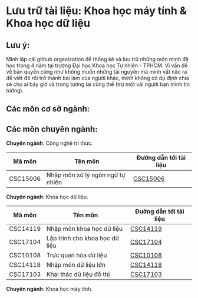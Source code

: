 # Lưu trữ tài liệu: Khoa học máy tính & Khoa học dữ liệu

## Lưu ý:

Mình lập cái github organization để thống kê và lưu trữ những môn mình đã học trong 4 năm tại trường Đại học Khoa học Tự nhiên - TPHCM. Vì vấn đề về bản quyền cũng như không muốn những tài nguyên mà mình vắt não ra để viết để rồi trở thành bài làm của người khác, mình không có dự định chia sẻ cho ai bây giờ và trong tương lai cũng thế (trừ một vài người bạn mình tin tưởng).

## Các môn cơ sở ngành:

## Các môn chuyên ngành:

**Chuyên ngành**: Công nghệ tri thức.

|Mã môn|Tên môn|Đường dẫn tới tài liệu|
|------|-------|----------------------|
|CSC15006|Nhập môn xử lý ngôn ngữ tự nhiên|[CSC15006](https://github.com/CSDS-HCMUS-COURSEWAVE/CSC15006-Introduction_To_Natural_Language_Processing.git)|


**Chuyên ngành**: Khoa học dữ liệu.

|Mã môn|Tên môn|Đường dẫn tới tài liệu|
|------|-------|----------------------|
|CSC14119|Nhập môn khoa học dữ liệu|[CSC14119](https://github.com/CSDS-HCMUS-COURSEWAVE/CSC14119-Introduction_to_Data_Science.git)|
|CSC17104|Lập trình cho khoa học dữ liệu|[CSC17104](https://github.com/CSDS-HCMUS-COURSEWAVE/CSC17104-Programming_for_Data_Science.git)|
|CSC10108|Trực quan hóa dữ liệu|[CSC10108](https://github.com/CSDS-HCMUS-COURSEWAVE/CSC10108-Data_Visualization.git)|
|CSC14118|Nhập môn dữ liệu lớn|[CSC14118](https://github.com/CSDS-HCMUS-COURSEWAVE/CSC14118-Introduction_to_Big_Data.git)
|CSC17103|Khai thác dữ liệu đồ thị|[CSC17103](https://github.com/CSDS-HCMUS-COURSEWAVE/CSC17103-Graph_Mining.git)|


**Chuyên ngành**: Khoa học máy tính.
